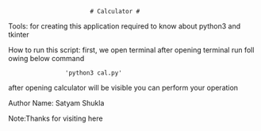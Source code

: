                            # Calculator #

Tools:
     for creating this application required to know about python3 and tkinter     

How to run this script:
                      first, we open terminal after opening terminal run foll                      owing below command


                    'python3 cal.py'

after opening calculator will be visible you can perform your operation


Author Name:
           Satyam Shukla


Note:Thanks for visiting here

